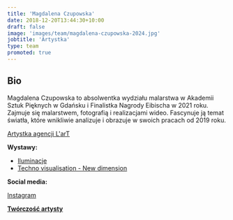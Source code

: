 ```yaml
---
title: 'Magdalena Czupowska'
date: 2018-12-20T13:44:30+10:00
draft: false
image: 'images/team/magdalena-czupowska-2024.jpg'
jobtitle: 'Artystka'
type: team
promoted: true
---
```


## Bio

Magdalena Czupowska to absolwentka wydziału malarstwa w Akademii Sztuk Pięknych w Gdańsku i Finalistka Nagrody Eibischa w 2021 roku. Zajmuje się malarstwem, fotografią i realizacjami wideo. Fascynuje ją temat światła, które wnikliwie analizuje i obrazuje w swoich pracach od 2019 roku.

[Artystka agencji L'arT](https://lartagency.com/pl/collections/magdalena-czupowska)

**Wystawy:**

- [Iluminacje](/wystawy/iluminacje)
- [Techno visualisation - New dimension](/wystawy/techno-visualisation)

**Social media:**

[Instagram](https://www.instagram.com/czupowska.art/)

**[Twórczość artysty](https://lartagency.com/pl/collections/magdalena-czupowska)**